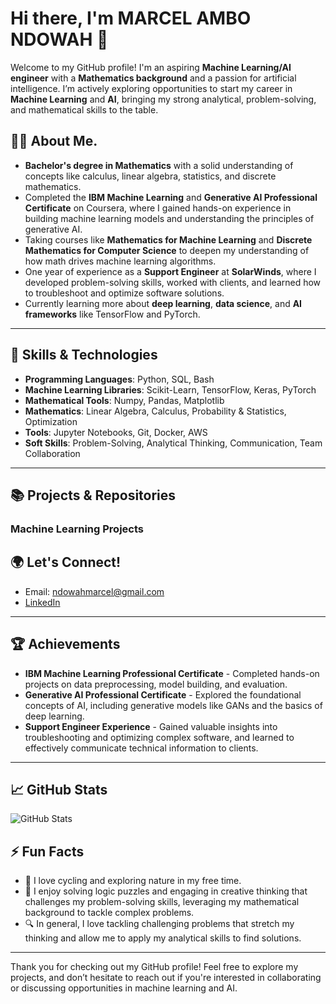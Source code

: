 # Hi there, I'm MARCEL AMBO NDOWAH 👋

Welcome to my GitHub profile! I'm an aspiring **Machine Learning/AI engineer** with a **Mathematics background** and a passion for artificial intelligence. I’m actively exploring opportunities to start my career in **Machine Learning** and **AI**, bringing my strong analytical, problem-solving, and mathematical skills to the table.

## 🧑‍💻 About Me.
+ **Bachelor's degree in Mathematics** with a solid understanding of concepts like calculus, linear algebra, statistics, and discrete mathematics.
+ Completed the **IBM Machine Learning** and **Generative AI Professional Certificate** on Coursera, where I gained hands-on experience in building machine learning models and understanding the principles of generative AI.
+ Taking courses like **Mathematics for Machine Learning** and **Discrete Mathematics for Computer Science** to deepen my understanding of how math drives machine learning algorithms.
+ One year of experience as a **Support Engineer** at **SolarWinds**, where I developed problem-solving skills, worked with clients, and learned how to troubleshoot and optimize software solutions.
+ Currently learning more about **deep learning**, **data science**, and **AI frameworks** like TensorFlow and PyTorch.
---

## 🚀 Skills & Technologies
+ **Programming Languages**: Python, SQL, Bash
+ **Machine Learning Libraries**: Scikit-Learn, TensorFlow, Keras, PyTorch
+ **Mathematical Tools**: Numpy, Pandas, Matplotlib
+ **Mathematics**: Linear Algebra, Calculus, Probability & Statistics, Optimization
+ **Tools**: Jupyter Notebooks, Git, Docker, AWS
+ **Soft Skills**: Problem-Solving, Analytical Thinking, Communication, Team Collaboration
---

## 📚 Projects & Repositories

### **Machine Learning Projects**

## 🌍 Let's Connect!
 - Email: ndowahmarcel@gmail.com
 - [LinkedIn](https://www.linkedin.com/in/marcelndowah/)
---

## 🏆 Achievements
+ **IBM Machine Learning Professional Certificate** - Completed hands-on projects on data preprocessing, model building, and evaluation.
+ **Generative AI Professional Certificate** - Explored the foundational concepts of AI, including generative models like GANs and the basics of deep learning.
+ **Support Engineer Experience** - Gained valuable insights into troubleshooting and optimizing complex software, and learned to effectively communicate technical information to clients.
---

## 📈 GitHub Stats
![GitHub Stats](https://github-readme-stats.vercel.app/api?username=marcndo&show_icons=true&hide_title=true&count_private=true&hide=prs&theme=radical)

## ⚡ Fun Facts
+ 🚴 I love cycling and exploring nature in my free time.
+ 🧠 I enjoy solving logic puzzles and engaging in creative thinking that challenges my problem-solving skills, leveraging my mathematical background to tackle complex problems.
+ 🔍 In general, I love tackling challenging problems that stretch my thinking and allow me to apply my analytical skills to find solutions.
---

Thank you for checking out my GitHub profile! Feel free to explore my projects, and don’t hesitate to reach out if you're interested in collaborating or discussing opportunities in machine learning and AI.

